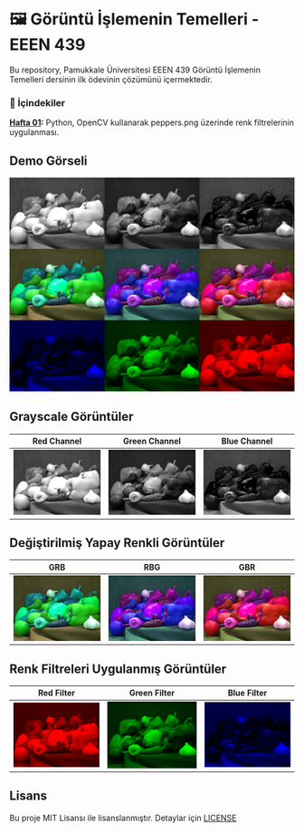 # 🖼 Görüntü İşlemenin Temelleri - EEEN 439

Bu repository, Pamukkale Üniversitesi EEEN 439 Görüntü İşlemenin Temelleri dersinin ilk ödevinin çözümünü içermektedir.

<h3>🎨 İçindekiler</h3>

**[Hafta 01](assignment-01):** Python, OpenCV kullanarak peppers.png üzerinde renk filtrelerinin uygulanması.

## Demo Görseli

![Demo](assignment-01/output/demo.png)

## Grayscale Görüntüler

| Red Channel | Green Channel | Blue Channel |
|-------------|---------------|--------------|
| ![Red Channel](assignment-01/output/grayscale/peppers_red.png) | ![Green Channel](assignment-01/output/grayscale/peppers_green.png) | ![Blue Channel](assignment-01/output/grayscale/peppers_blue.png) |

## Değiştirilmiş Yapay Renkli Görüntüler

| GRB | RBG | GBR |
|-----|-----|-----|
| ![GRB](assignment-01/output/artificial_colors/peppers_grb.png) | ![RBG](assignment-01/output/artificial_colors/peppers_rbg.png) | ![GBR](assignment-01/output/artificial_colors/peppers_gbr.png) |

## Renk Filtreleri Uygulanmış Görüntüler

| Red Filter | Green Filter | Blue Filter |
|------------|--------------|-------------|
| ![Red Filter](assignment-01/output/color_filter/peppers_red_filter.png) | ![Green Filter](assignment-01/output/color_filter/peppers_green_filter.png) | ![Blue Filter](assignment-01/output/color_filter/peppers_blue_filter.png) |

## Lisans

Bu proje MIT Lisansı ile lisanslanmıştır. Detaylar için [LICENSE](LICENSE)
